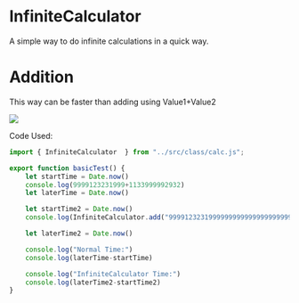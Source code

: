 # InfiniteCalculator
A simple way to do infinite calculations in a quick way.

# Addition

This way can be faster than adding using Value1+Value2

![](http://i.imgur.com/KqTVKJM.png)  

Code Used:

```js
import { InfiniteCalculator  } from "../src/class/calc.js";

export function basicTest() {
    let startTime = Date.now()
    console.log(9999123231999+1133999992932)
    let laterTime = Date.now()

    let startTime2 = Date.now()
    console.log(InfiniteCalculator.add("999912323199999999999999999999999999999999999999999999999999999999+99999999999999999999999999999999999999999999991133999992932"))

    let laterTime2 = Date.now()

    console.log("Normal Time:")
    console.log(laterTime-startTime)

    console.log("InfiniteCalculator Time:")
    console.log(laterTime2-startTime2)
}
```

